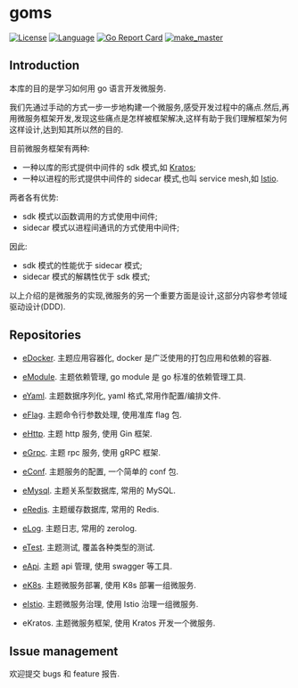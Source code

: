 # goms  

[![License](http://img.shields.io/badge/license-mit-blue.svg?style=flat-square)](https://raw.githubusercontent.com/labstack/echo/master/LICENSE) [![Language](https://img.shields.io/badge/language-go-blue.svg)](https://golang.org/) [![Go Report Card](https://goreportcard.com/badge/github.com/aivuca/goms)](https://goreportcard.com/report/github.com/aivuca/goms) [![make_master](https://github.com/aivuca/goms/workflows/make_master/badge.svg)](https://github.com/aivuca/goms/actions?query=workflow%3Amake_master)

## Introduction

本库的目的是学习如何用 go 语言开发微服务.

我们先通过手动的方式一步一步地构建一个微服务,感受开发过程中的痛点.然后,再用微服务框架开发,发现这些痛点是怎样被框架解决,这样有助于我们理解框架为何这样设计,达到知其所以然的目的.

目前微服务框架有两种:

- 一种以库的形式提供中间件的 sdk 模式,如 [Kratos][15];
- 一种以进程的形式提供中间件的 sidecar 模式,也叫 service mesh,如 [Istio][18].

两者各有优势:

- sdk 模式以函数调用的方式使用中间件;
- sidecar 模式以进程间通讯的方式使用中间件;

因此:

- sdk 模式的性能优于 sidecar 模式;
- sidecar 模式的解耦性优于 sdk 模式;

以上介绍的是微服务的实现,微服务的另一个重要方面是设计,这部分内容参考领域驱动设计(DDD).

## Repositories

- [eDocker][21].  主题应用容器化, docker 是广泛使用的打包应用和依赖的容器.

- [eModule][22].  主题依赖管理, go module 是 go 标准的依赖管理工具.

- [eYaml][23].  主题数据序列化, yaml 格式,常用作配置/编排文件.

- [eFlag][24].  主题命令行参数处理, 使用准库 flag 包.

- [eHttp][25].  主题 http 服务, 使用 Gin 框架.

- [eGrpc][26].  主题 rpc 服务, 使用 gRPC 框架.

- [eConf][27].  主题服务的配置, 一个简单的 conf 包.

- [eMysql][28].  主题关系型数据库, 常用的 MySQL.

- [eRedis][29].  主题缓存数据库, 常用的 Redis.

- [eLog][30].  主题日志, 常用的 zerolog.

- [eTest][31].  主题测试, 覆盖各种类型的测试.

- [eApi][32].  主题 api 管理, 使用 swagger 等工具.

- [eK8s][33].  主题微服务部署, 使用 K8s 部署一组微服务.

- [eIstio][34].  主题微服务治理, 使用 Istio 治理一组微服务.

- eKratos.  主题微服务框架, 使用 Kratos 开发一个微服务.

## Issue management

欢迎提交 bugs 和 feature 报告.

[15]:https://github.com/bilibili/kratos
[17]:https://github.com/kubernetes/kubernetes
[18]:https://github.com/istio/istio

[21]:https://github.com/aivuca/goms/tree/master/eDocker
[22]:https://github.com/aivuca/goms/tree/master/eModule
[23]:https://github.com/aivuca/goms/tree/master/eYaml
[24]:https://github.com/aivuca/goms/tree/master/eFlag
[25]:https://github.com/aivuca/goms/tree/master/eHttp
[26]:https://github.com/aivuca/goms/tree/master/eGrpc
[27]:https://github.com/aivuca/goms/tree/master/eConf
[28]:https://github.com/aivuca/goms/tree/master/eMysql
[29]:https://github.com/aivuca/goms/tree/master/eRedis
[30]:https://github.com/aivuca/goms/tree/master/eLog
[31]:https://github.com/aivuca/goms/tree/master/eTest
[32]:https://github.com/aivuca/goms/tree/master/eApi
[33]:https://github.com/aivuca/goms/tree/master/eK8s
[34]:https://github.com/aivuca/goms/tree/master/eIstio

